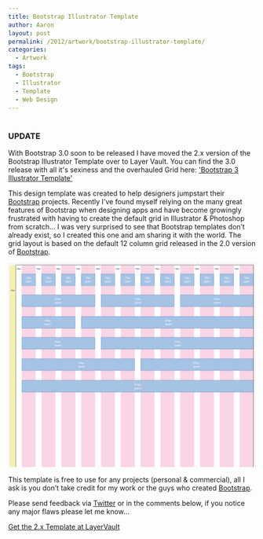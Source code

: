 ```yaml
---
title: Bootstrap Illustrator Template
author: Aaron
layout: post
permalink: /2012/artwork/bootstrap-illustrator-template/
categories:
  - Artwork
tags:
  - Bootstrap
  - Illustrator
  - Template
  - Web Design
---
```

# 

  


### UPDATE
With Bootstrap 3.0 soon to be released I have moved the 2.x version of the Bootstrap Illustrator Template over to Layer Vault. You can find the 3.0 release with all it's sexiness and the overhauled Grid here: ['Bootstrap 3 Illustrator Template'][5]


This design template was created to help designers jumpstart their [Bootstrap][1] projects. Recently I’ve found myself relying on the many great features of Bootstrap when designing apps and have become growingly frustrated with having to create the default grid in Illustrator & Photoshop from scratch… I was very surprised to see that Bootstrap templates don’t already exist, so I created this one and am sharing it with the world. The grid layout is based on the default 12 column grid released in the 2.0 version of [Bootstrap][1].


 ![Bootstrap Illustrator Template v.0.1.5][4]

This template is free to use for any projects (personal & commercial), all I ask is you don’t take credit for my work or the guys who created [Bootstrap][1].

Please send feedback via [Twitter][3] or in the comments below, if you notice any major flaws please let me know…


[Get the 2.x Template at LayerVault][dl]


[1]: http://twitter.github.com/bootstrap

[dl]: https://layervault.com/aaron-k-white/Bootstrap%202.3%20Illustrator%20Template

[3]: http://www.twitter.com/aaronkwhite

[4]: /images/posts/bootstrap_illustrator_template.png

[5]: https://layervault.com/aaron-k-white/Bootstrap%203%20Illustrator%20Template